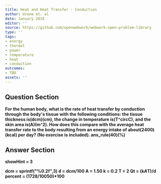 ```yaml
---
title: Heat and Heat Transfer - Conduction
author: Urone et. al
date: January 2018
editor: ''
source: https://github.com/openwebwork/webwork-open-problem-library
type: ''
tags:
- energy
- thermal
- power
- temperature
- heat
- conduction
outcomes:
- TBD
assets: ''
---
```


## Question Section 

<b>
For the human body, what is the rate of heat transfer by conduction through the body's tissue with the following conditions: the tissue thickness is(dcm)(cm), the change in temperature is(T^circC), and the skin area is(A)(m^2). How does this compare with the average heat transfer rate to the body resulting from an energy intake of about(2400)(kcal) per day? (No exercise is included).
ans_rule(40)(%)


## Answer Section

showHint = 3

dcm = sprintf("%0.2f",3)
d = dcm/100
A = 1.50
k = 0.2
T = 2
Qt = (k*A*T)/d
percent = (1728/10050)*100